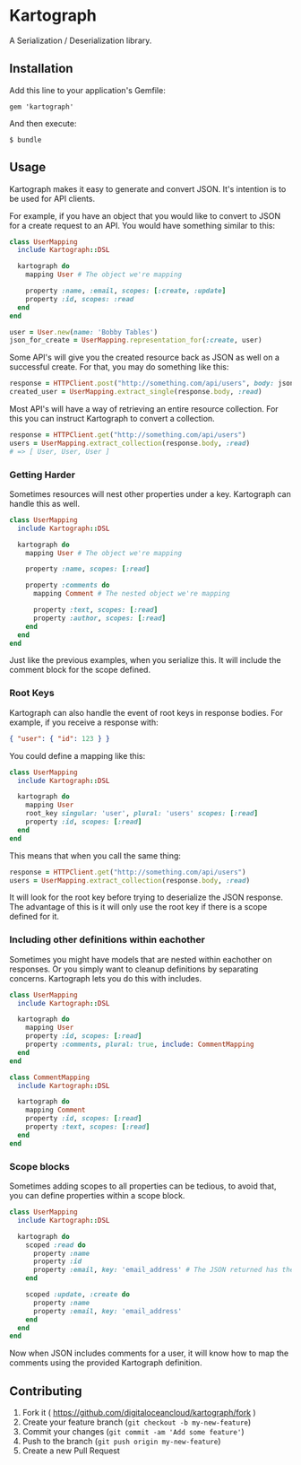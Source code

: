 # Kartograph

A Serialization / Deserialization library.

## Installation

Add this line to your application's Gemfile:

    gem 'kartograph'

And then execute:

    $ bundle

## Usage

Kartograph makes it easy to generate and convert JSON. It's intention is to be used for API clients.

For example, if you have an object that you would like to convert to JSON for a create request to an API. You would have something similar to this:

```ruby
class UserMapping
  include Kartograph::DSL

  kartograph do
    mapping User # The object we're mapping

    property :name, :email, scopes: [:create, :update]
    property :id, scopes: :read
  end
end

user = User.new(name: 'Bobby Tables')
json_for_create = UserMapping.representation_for(:create, user)
```

Some API's will give you the created resource back as JSON as well on a successful create. For that, you may do something like this:

```ruby
response = HTTPClient.post("http://something.com/api/users", body: json_for_create)
created_user = UserMapping.extract_single(response.body, :read)
```

Most API's will have a way of retrieving an entire resource collection. For this you can instruct Kartograph to convert a collection.

```ruby
response = HTTPClient.get("http://something.com/api/users")
users = UserMapping.extract_collection(response.body, :read)
# => [ User, User, User ]
```

### Getting Harder

Sometimes resources will nest other properties under a key. Kartograph can handle this as well.

```ruby
class UserMapping
  include Kartograph::DSL

  kartograph do
    mapping User # The object we're mapping

    property :name, scopes: [:read]

    property :comments do
      mapping Comment # The nested object we're mapping

      property :text, scopes: [:read]
      property :author, scopes: [:read]
    end
  end
end
```

Just like the previous examples, when you serialize this. It will include the comment block for the scope defined.

### Root Keys

Kartograph can also handle the event of root keys in response bodies. For example, if you receive a response with:

```json
{ "user": { "id": 123 } }
```

You could define a mapping like this:


```ruby
class UserMapping
  include Kartograph::DSL

  kartograph do
    mapping User
    root_key singular: 'user', plural: 'users' scopes: [:read]
    property :id, scopes: [:read]
  end
end
```

This means that when you call the same thing:

```ruby
response = HTTPClient.get("http://something.com/api/users")
users = UserMapping.extract_collection(response.body, :read)
```

It will look for the root key before trying to deserialize the JSON response.
The advantage of this is it will only use the root key if there is a scope defined for it.


### Including other definitions within eachother

Sometimes you might have models that are nested within eachother on responses. Or you simply want to cleanup definitions by separating concerns. Kartograph lets you do this with includes.

```ruby
class UserMapping
  include Kartograph::DSL

  kartograph do
    mapping User
    property :id, scopes: [:read]
    property :comments, plural: true, include: CommentMapping
  end
end

class CommentMapping
  include Kartograph::DSL

  kartograph do
    mapping Comment
    property :id, scopes: [:read]
    property :text, scopes: [:read]
  end
end
```


### Scope blocks

Sometimes adding scopes to all properties can be tedious, to avoid that, you can define properties within a scope block.

```ruby
class UserMapping
  include Kartograph::DSL

  kartograph do
    scoped :read do
      property :name
      property :id
      property :email, key: 'email_address' # The JSON returned has the key of email_address, our property is called email however.
    end

    scoped :update, :create do
      property :name
      property :email, key: 'email_address'
    end
  end
end
```

Now when JSON includes comments for a user, it will know how to map the comments using the provided Kartograph definition.

## Contributing

1. Fork it ( https://github.com/digitaloceancloud/kartograph/fork )
2. Create your feature branch (`git checkout -b my-new-feature`)
3. Commit your changes (`git commit -am 'Add some feature'`)
4. Push to the branch (`git push origin my-new-feature`)
5. Create a new Pull Request
